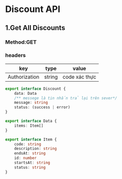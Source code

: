 # Discount API

## 1.Get All Discounts

### Method:GET

### headers
key | type | value
--- | --- | ---
Authorization | string | code xác thực 



````ts
export interface Discount {
    data: Data
    /** messege là tin nhắn trả lại trên sever*/
    message: string
    status: (success | error)
}

export interface Data {
    items: Item[]
}

export interface Item {
    code: string
    description: string
    endsAt: string
    id: number
    startsAt: string
    status: string
}
````